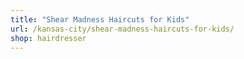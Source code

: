 ```yaml
---
title: "Shear Madness Haircuts for Kids"
url: /kansas-city/shear-madness-haircuts-for-kids/
shop: hairdresser
---
```

